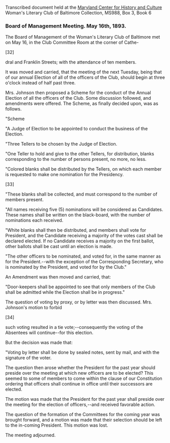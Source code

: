 Transcribed document held at the [Maryland Center for History and Culture](http://mdhs.org/) Woman's Literary Club of Baltimore Collection, MS988, Box 3, Book 6

### Board of Management Meeting. May 16th, 1893.

The Board of Management of the Woman's Literary Club of Baltimore met on May 16, in the Club Committee Room at the corner of Cathe-

[32]

dral and Franklin Streets; with the attendance of ten members.

It was moved and carried, that the meeting of the next Tuesday, being that of our annual Election of all of the officers of the Club, should begin at three o'clock instead of half past three.

Mrs. Johnson then proposed a Scheme for the conduct of the Annual Election of all the officers of the Club. Some discussion followed, and amendments were offered. The Scheme, as finally decided upon, was as follows.

"Scheme

"A Judge of Election to be appointed to conduct the business of the Election.

"Three Tellers to be chosen by the Judge of Election.

"One Teller to hold and give to the other Tellers, for distribution, blanks corresponding to the number of persons present, no more, no less.

"Colored blanks shall be distributed by the Tellers, on which each member is requested to make one nomination for the Presidency.

[33]

"These blanks shall be collected, and must correspond to the number of members present.

"All names receiving five (5) nominations will be considered as Candidates. These names shall be written on the black-board, with the number of nominations each received.

"White blanks shall then be distributed, and members shall vote for President, and the Candidate receiving a majority of the votes cast shall be declared elected. If no Candidate receives a majority on the first ballot, other ballots shall be cast until an election is made.

"The other officers to be nominated, and voted for, in the same manner as for the President.--with the exception of the Corresponding Secretary, who is nominated by the President, and voted for by the Club."

An Amendment was then moved and carried, that:

"Door-keepers shall be appointed to see that only members of the Club shall be admitted while the Election shall be in progress."

The question of voting by proxy, or by letter was then discussed. Mrs. Johnson's motion to forbid

[34]

such voting resulted in a tie vote;--consequently the voting of the Absentees will continue--for this election.

But the decision was made that:

"Voting by letter shall be done by sealed notes, sent by mail, and with the signature of the voter.

The question then arose whether the President for the past year should preside over the meeting at which new officers are to be elected? This seemed to some of members to come within the clause of our Constitution ordering that officers shall continue in office until their successors are elected.

The motion was made that the President for the past year shall preside over the meeting for the election of officers,--and received favorable action.

The question of the formation of the Committees for the coming year was brought forward, and a motion was made that their selection should be left to the in-coming President. This motion was lost.

The meeting adjourned.